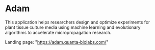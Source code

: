 # Adam
This application helps researchers design and optimize experiments for plant tissue culture media using machine learning and evolutionary algorithms to accelerate micropropagation research.

Landing page: "https://adam.quanta-biolabs.com/"
